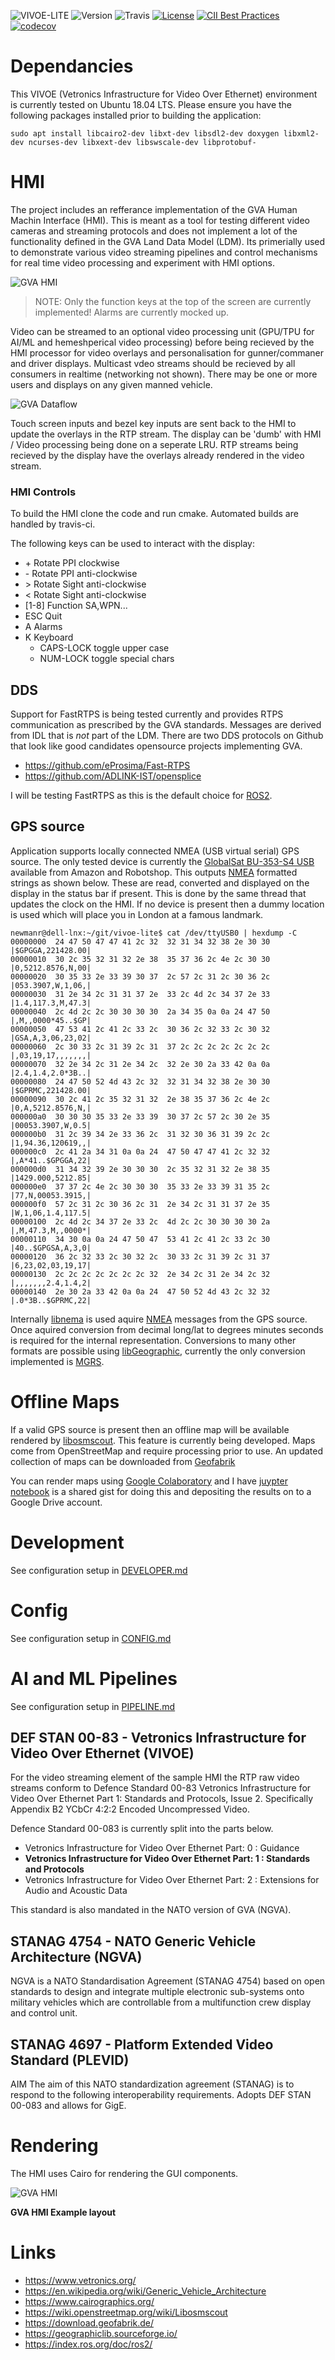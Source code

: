 ![VIVOE-LITE](images/Vivoe-lite-banner.png)
![Version](https://img.shields.io/badge/version-0.1.119-brightgreen.svg)
![Travis](https://travis-ci.com/ross-newman/vivoe-lite.svg?token=3WE3zHMAGTzwqxs2yiqd&branch=master)
[![License](https://img.shields.io/badge/licence-MIT-brightgreen.svg)](https://opensource.org/licenses/MIT)
[![CII Best Practices](https://bestpractices.coreinfrastructure.org/projects/2927/badge)](https://bestpractices.coreinfrastructure.org/projects/2927)
[![codecov](https://codecov.io/gh/ross-newman/vivoe-lite/branch/master/graph/badge.svg)](https://codecov.io/gh/ross-newman/vivoe-lite)
# Dependancies
This VIVOE (Vetronics Infrastructure for Video Over Ethernet) environment is currently tested on Ubuntu 18.04 LTS. Please ensure you have the following packages installed prior to building the application:
```
sudo apt install libcairo2-dev libxt-dev libsdl2-dev doxygen libxml2-dev ncurses-dev libxext-dev libswscale-dev libprotobuf-
```
# HMI
The project includes an refferance implementation of the GVA Human Machin Interface (HMI). This is meant as a tool for testing different video cameras and streaming protocols and does not implement a lot of the functionality defined in the GVA Land Data Model (LDM). Its primerially used to demonstrate various video streaming pipelines and control mechanisms for real time video processing and experiment with HMI options.

![GVA HMI](images/GVA-HMI-Cairo.png)

> NOTE: Only the function keys at the top of the screen are currently implemented! Alarms are currently mocked up.

Video can be streamed to an optional video processing unit (GPU/TPU for AI/ML and hemeshperical video processing) before being recieved by the HMI processor for video overlays and personalisation for gunner/commaner and driver displays. Multicast vdeo streams should be recieved by all consumers in realtime (networking not shown). There may be one or more users and displays on any given manned vehicle.

![GVA Dataflow](images/GVA-DataFlow.PNG)

Touch screen inputs and bezel key inputs are sent back to the HMI to update the overlays in the RTP stream. The display can be 'dumb' with HMI / Video processing being done on a seperate LRU. RTP streams being recieved by the display have the overlays already rendered in the video stream.

### HMI Controls

To build the HMI clone the code and run cmake. Automated builds are handled by travis-ci.

The following keys can be used to interact with the display:
* \+ Rotate PPI clockwise
* \- Rotate PPI anti-clockwise
* \> Rotate Sight anti-clockwise
* < Rotate Sight anti-clockwise
* [1-8] Function SA,WPN...
* ESC Quit
* A Alarms
* K Keyboard
  * CAPS-LOCK toggle upper case
  * NUM-LOCK toggle special chars

## DDS
Support for FastRTPS is being tested currently and provides RTPS communication as prescribed by the GVA standards. Messages are derived from IDL that is _not_ part of the LDM. There are two DDS protocols on Github that look like good candidates opensource projects implementing GVA.
* https://github.com/eProsima/Fast-RTPS
* https://github.com/ADLINK-IST/opensplice

I will be testing FastRTPS as this is the default choice for [ROS2](https://index.ros.org/doc/ros2/).

## GPS source
Application supports locally connected NMEA (USB virtual serial) GPS source. The only tested device is currently the [GlobalSat BU-353-S4 USB](https://www.amazon.co.uk/GlobalSat-BU-353-S4-Receiver-SiRF-Black/dp/B008200LHW/ref=sr_1_1?keywords=GlobalSat+BU-353-S4+USB&qid=1560375523&s=electronics&sr=1-1) available from Amazon and Robotshop. This outputs [NMEA](https://en.wikipedia.org/wiki/NMEA_0183) formatted strings as shown below. These are read, converted and displayed on the display in the status bar if present. This is done by the same thread that updates the clock on the HMI. If no device is present then a dummy location is used which will place you in London at a famous landmark.
```
newmanr@dell-lnx:~/git/vivoe-lite$ cat /dev/ttyUSB0 | hexdump -C
00000000  24 47 50 47 47 41 2c 32  32 31 34 32 38 2e 30 30  |$GPGGA,221428.00|
00000010  30 2c 35 32 31 32 2e 38  35 37 36 2c 4e 2c 30 30  |0,5212.8576,N,00|
00000020  30 35 33 2e 33 39 30 37  2c 57 2c 31 2c 30 36 2c  |053.3907,W,1,06,|
00000030  31 2e 34 2c 31 31 37 2e  33 2c 4d 2c 34 37 2e 33  |1.4,117.3,M,47.3|
00000040  2c 4d 2c 2c 30 30 30 30  2a 34 35 0a 0a 24 47 50  |,M,,0000*45..$GP|
00000050  47 53 41 2c 41 2c 33 2c  30 36 2c 32 33 2c 30 32  |GSA,A,3,06,23,02|
00000060  2c 30 33 2c 31 39 2c 31  37 2c 2c 2c 2c 2c 2c 2c  |,03,19,17,,,,,,,|
00000070  32 2e 34 2c 31 2e 34 2c  32 2e 30 2a 33 42 0a 0a  |2.4,1.4,2.0*3B..|
00000080  24 47 50 52 4d 43 2c 32  32 31 34 32 38 2e 30 30  |$GPRMC,221428.00|
00000090  30 2c 41 2c 35 32 31 32  2e 38 35 37 36 2c 4e 2c  |0,A,5212.8576,N,|
000000a0  30 30 30 35 33 2e 33 39  30 37 2c 57 2c 30 2e 35  |00053.3907,W,0.5|
000000b0  31 2c 39 34 2e 33 36 2c  31 32 30 36 31 39 2c 2c  |1,94.36,120619,,|
000000c0  2c 41 2a 34 31 0a 0a 24  47 50 47 47 41 2c 32 32  |,A*41..$GPGGA,22|
000000d0  31 34 32 39 2e 30 30 30  2c 35 32 31 32 2e 38 35  |1429.000,5212.85|
000000e0  37 37 2c 4e 2c 30 30 30  35 33 2e 33 39 31 35 2c  |77,N,00053.3915,|
000000f0  57 2c 31 2c 30 36 2c 31  2e 34 2c 31 31 37 2e 35  |W,1,06,1.4,117.5|
00000100  2c 4d 2c 34 37 2e 33 2c  4d 2c 2c 30 30 30 30 2a  |,M,47.3,M,,0000*|
00000110  34 30 0a 0a 24 47 50 47  53 41 2c 41 2c 33 2c 30  |40..$GPGSA,A,3,0|
00000120  36 2c 32 33 2c 30 32 2c  30 33 2c 31 39 2c 31 37  |6,23,02,03,19,17|
00000130  2c 2c 2c 2c 2c 2c 2c 32  2e 34 2c 31 2e 34 2c 32  |,,,,,,,2.4,1.4,2|
00000140  2e 30 2a 33 42 0a 0a 24  47 50 52 4d 43 2c 32 32  |.0*3B..$GPRMC,22|
```
Internally [libnema](https://github.com/ross-newman/nmealib) is used aquire [NMEA](https://en.wikipedia.org/wiki/NMEA_0183) messages from the GPS source. Once aquired conversion from decimal long/lat to degrees minutes seconds is required for the internal representation. Conversions to many other formats are possible using [libGeographic](https://geographiclib.sourceforge.io), currently the only conversion implemented is [MGRS](https://en.wikipedia.org/wiki/Military_Grid_Reference_System).

# Offline Maps
If a valid GPS source is present then an offline map will be available rendered by [libosmscout](https://wiki.openstreetmap.org/wiki/Libosmscout). This feature is currently being developed. Maps come from OpenStreetMap and require processing prior to use. An updated collection of maps can be downloaded from [Geofabrik](https://download.geofabrik.de/)

You can render maps using [Google Colaboratory](https://colab.research.google.com/notebooks/welcome.ipynb) and I have [juypter notebook](https://gist.github.com/ross-newman/8634f69e98ac2aded46552e7b0768dbb) is a shared gist for doing this and depositing the results on to a Google Drive account. 

# Development
See configuration setup in [DEVELOPER.md](docs/DEVELOPER.md)

# Config
See configuration setup in [CONFIG.md](docs/CONFIG.md)

# AI and ML Pipelines
See configuration setup in [PIPELINE.md](docs/PIPELINE.md)

## DEF STAN 00-83 - Vetronics Infrastructure for Video Over Ethernet (VIVOE)
For the video streaming element of the sample HMI the RTP raw video streams conform to Defence Standard 00-83 Vetronics Infrastructure
for Video Over Ethernet Part 1: Standards and Protocols, Issue 2. Specifically Appendix B2 YCbCr 4:2:2 Encoded Uncompressed Video.

Defence Standard 00-083 is currently split into the parts below.

*  Vetronics Infrastructure for Video Over Ethernet Part: 0 : Guidance 
*  **Vetronics Infrastructure for Video Over Ethernet Part: 1 : Standards and Protocols**
*  Vetronics Infrastructure for Video Over Ethernet Part: 2 : Extensions for Audio and Acoustic Data 

This standard is also mandated in the NATO version of GVA (NGVA). 

## STANAG 4754 - NATO Generic Vehicle Architecture (NGVA)
NGVA is a NATO Standardisation Agreement (STANAG 4754) based on open standards to design and integrate multiple electronic sub-systems onto military vehicles which are controllable from a multifunction crew display and control unit. 

## STANAG 4697 - Platform Extended Video Standard (PLEVID)
AIM The aim of this NATO standardization agreement (STANAG) is to respond to the following interoperability requirements. Adopts DEF STAN 00-083 and allows for GigE.

# Rendering
The HMI uses Cairo for rendering the GUI components.

![GVA HMI](images/GVA_HMI.png)

**GVA HMI Example layout**

# Links
* https://www.vetronics.org/
* https://en.wikipedia.org/wiki/Generic_Vehicle_Architecture
* https://www.cairographics.org/
* https://wiki.openstreetmap.org/wiki/Libosmscout
* https://download.geofabrik.de/
* https://geographiclib.sourceforge.io/
* https://index.ros.org/doc/ros2/
